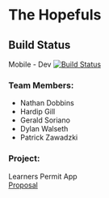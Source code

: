 # The Hopefuls

## Build Status
Mobile - Dev [![Build Status](https://www.bitrise.io/app/34230546933bd9d2.svg?token=Z5m1MRuvK333yvFOnZLG8Q&branch=mobile-dev)](https://www.bitrise.io/app/34230546933bd9d2)<br>


### Team Members:
- Nathan Dobbins
- Hardip Gill
- Gerald Soriano
- Dylan Walseth
- Patrick Zawadzki

### Project:  
Learners Permit App
<br>
[Proposal](https://drive.google.com/open?id=1a1WPt0h_ixvS4GUeVV-ja2_aBUneJKW8MO80pYrCKQY)

